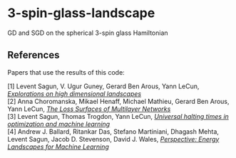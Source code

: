 # 3-spin-glass-landscape
GD and SGD on the spherical 3-spin glass Hamiltonian


## References  

Papers that use the results of this code:  

[1] Levent Sagun, V. Ugur Guney, Gerard Ben Arous, Yann LeCun, [*Explorations on high dimensional landscapes*](https://arxiv.org/abs/1412.6615)  
[2] Anna Choromanska, Mikael Henaff, Michael Mathieu, Gerard Ben Arous, Yann LeCun, [*The Loss Surfaces of Multilayer Networks*](https://arxiv.org/abs/1412.0233)  
[3] Levent Sagun, Thomas Trogdon, Yann LeCun, [*Universal halting times in optimization and machine learning*](https://arxiv.org/abs/1511.06444)  
[4] Andrew J. Ballard, Ritankar Das, Stefano Martiniani, Dhagash Mehta, Levent Sagun, Jacob D. Stevenson, David J. Wales, [*Perspective: Energy Landscapes for Machine Learning*](https://arxiv.org/abs/1703.07915)  
